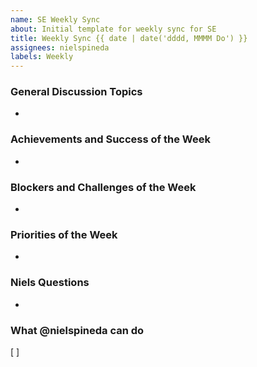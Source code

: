 ```yaml
---
name: SE Weekly Sync
about: Initial template for weekly sync for SE
title: Weekly Sync {{ date | date('dddd, MMMM Do') }}
assignees: nielspineda
labels: Weekly
---
```


### General Discussion Topics
-

### Achievements and Success of the Week
- 

### Blockers and Challenges of the Week
-

### Priorities of the Week
-

### Niels Questions
-

### What @nielspineda can do
[ ]
